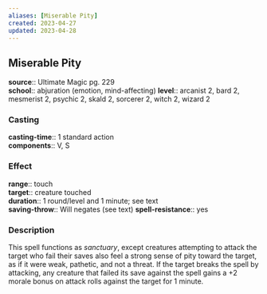 ```yaml
---
aliases: [Miserable Pity]
created: 2023-04-27
updated: 2023-04-28
---
```


## Miserable Pity

**source**:: Ultimate Magic pg. 229  
**school**:: abjuration (emotion, mind-affecting)
**level**:: arcanist 2, bard 2, mesmerist 2, psychic 2, skald 2, sorcerer 2, witch 2, wizard 2

### Casting

**casting-time**:: 1 standard action  
**components**:: V, S

### Effect

**range**:: touch  
**target**:: creature touched  
**duration**:: 1 round/level and 1 minute; see text  
**saving-throw**:: Will negates (see text)
**spell-resistance**:: yes

### Description

This spell functions as *sanctuary*, except creatures attempting to attack the target who fail their saves also feel a strong sense of pity toward the target, as if it were weak, pathetic, and not a threat. If the target breaks the spell by attacking, any creature that failed its save against the spell gains a +2 morale bonus on attack rolls against the target for 1 minute.
